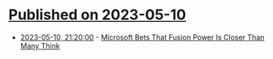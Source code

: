 # [Published on 2023-05-10](index.md)

* [2023-05-10, 21:20:00](https://news.slashdot.org/story/23/05/10/2033212/microsoft-bets-that-fusion-power-is-closer-than-many-think?utm_source=rss1.0mainlinkanon&utm_medium=feed) - [Microsoft Bets That Fusion Power Is Closer Than Many Think](https://news.slashdot.org/story/23/05/10/2033212/microsoft-bets-that-fusion-power-is-closer-than-many-think?utm_source=rss1.0mainlinkanon&utm_medium=feed)
